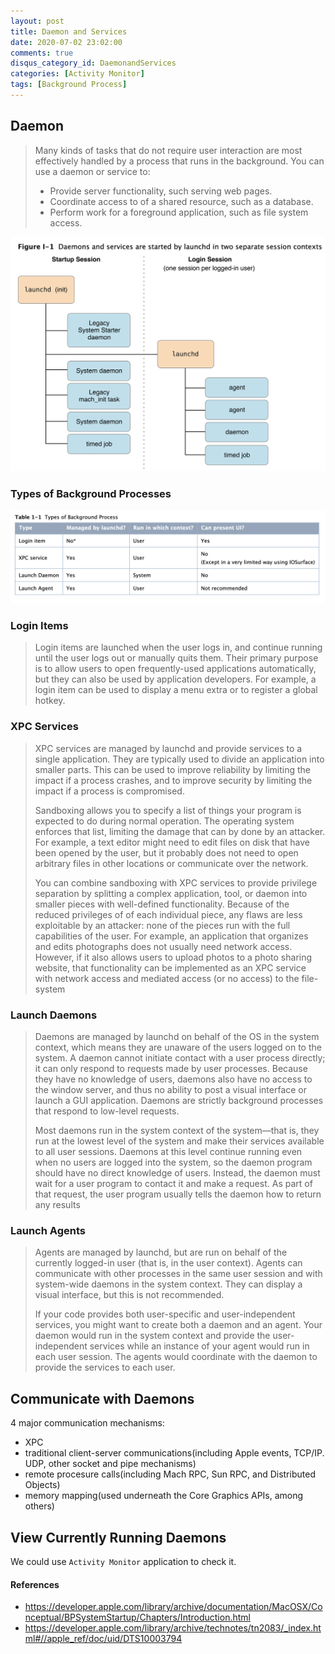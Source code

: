```yaml
---
layout: post
title: Daemon and Services
date: 2020-07-02 23:02:00
comments: true
disqus_category_id: DaemonandServices
categories: [Activity Monitor]
tags: [Background Process]
---
```


## Daemon

> Many kinds of tasks that do not require user interaction are most effectively handled by a process that runs in the background. You can use a daemon or service to:
>
> - Provide server functionality, such serving web pages.
> - Coordinate access to of a shared resource, such as a database.
> - Perform work for a foreground application, such as file system access.

![daemon](/images/2020-07-02-Daemon-and-Services/daemon.png)

### Types of Background Processes

![type](/images/2020-07-02-Daemon-and-Services/type.png)

### Login Items

> Login items are launched when the user logs in, and continue running until the user logs out or manually quits them. Their primary purpose is to allow users to open frequently-used applications automatically, but they can also be used by application developers. For example, a login item can be used to display a menu extra or to register a global hotkey.

### XPC Services

> XPC services are managed by launchd and provide services to a single application. They are typically used to divide an application into smaller parts. This can be used to improve reliability by limiting the impact if a process crashes, and to improve security by limiting the impact if a process is compromised.
>
> Sandboxing allows you to specify a list of things your program is expected to do during normal operation. The operating system enforces that list, limiting the damage that can by done by an attacker. For example, a text editor might need to edit files on disk that have been opened by the user, but it probably does not need to open arbitrary files in other locations or communicate over the network.
>
> You can combine sandboxing with XPC services to provide privilege separation by splitting a complex application, tool, or daemon into smaller pieces with well-defined functionality. Because of the reduced privileges of of each individual piece, any flaws are less exploitable by an attacker: none of the pieces run with the full capabilities of the user. For example, an application that organizes and edits photographs does not usually need network access. However, if it also allows users to upload photos to a photo sharing website, that functionality can be implemented as an XPC service with network access and mediated access (or no access) to the file-system

### Launch Daemons

> Daemons are managed by launchd on behalf of the OS in the system context, which means they are unaware of the users logged on to the system. A daemon cannot initiate contact with a user process directly; it can only respond to requests made by user processes. Because they have no knowledge of users, daemons also have no access to the window server, and thus no ability to post a visual interface or launch a GUI application. Daemons are strictly background processes that respond to low-level requests.
> 
> Most daemons run in the system context of the system—that is, they run at the lowest level of the system and make their services available to all user sessions. Daemons at this level continue running even when no users are logged into the system, so the daemon program should have no direct knowledge of users. Instead, the daemon must wait for a user program to contact it and make a request. As part of that request, the user program usually tells the daemon how to return any results

### Launch Agents

> Agents are managed by launchd, but are run on behalf of the currently logged-in user (that is, in the user context). Agents can communicate with other processes in the same user session and with system-wide daemons in the system context. They can display a visual interface, but this is not recommended.
> 
> If your code provides both user-specific and user-independent services, you might want to create both a daemon and an agent. Your daemon would run in the system context and provide the user-independent services while an instance of your agent would run in each user session. The agents would coordinate with the daemon to provide the services to each user.

## Communicate with Daemons

4 major communication mechanisms:

- XPC
- traditional client-server communications(including Apple events, TCP/IP. UDP, other socket and pipe mechanisms)
- remote procesure calls(including Mach RPC, Sun RPC, and Distributed Objects)
- memory mapping(used underneath the Core Graphics APIs, among others)

## View Currently Running Daemons

We could use `Activity Monitor` application to check it.

#### References

- <https://developer.apple.com/library/archive/documentation/MacOSX/Conceptual/BPSystemStartup/Chapters/Introduction.html>
- <https://developer.apple.com/library/archive/technotes/tn2083/_index.html#//apple_ref/doc/uid/DTS10003794>